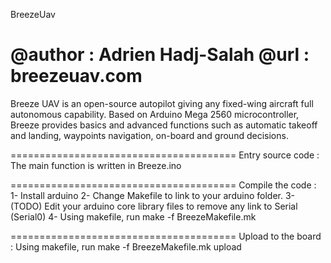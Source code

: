 BreezeUav

@author : Adrien Hadj-Salah
@url : breezeuav.com
=======================================

Breeze UAV is an open-source autopilot giving any fixed-wing aircraft full autonomous capability. 
Based on Arduino Mega  2560 microcontroller, Breeze provides basics and advanced functions such as 
automatic takeoff and landing, waypoints navigation, on-board and ground decisions.


=======================================
Entry source code :
The main function is written in Breeze.ino


=======================================
Compile the code :
1- Install arduino
2- Change Makefile to link to your arduino folder.
3- (TODO) Edit your arduino core library files to remove any link to Serial (Serial0)
4- Using makefile, run make -f BreezeMakefile.mk


=======================================
Upload to the board :
Using makefile, run make -f BreezeMakefile.mk upload

